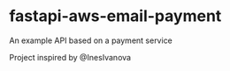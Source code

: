 # fastapi-aws-email-payment
An example API based on a payment service

Project inspired by @InesIvanova

